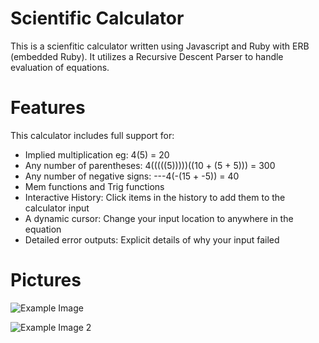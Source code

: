 # Scientific Calculator

This is a scienfitic calculator written using Javascript and Ruby with ERB (embedded Ruby).
It utilizes a Recursive Descent Parser to handle evaluation of equations.

# Features

This calculator includes full support for:
- Implied multiplication eg: 4(5) = 20
- Any number of parentheses: 4(((((5)))))((10 + (5 + 5))) = 300
- Any number of negative signs: ---4(-(15 + -5)) = 40
- Mem functions and Trig functions
- Interactive History: Click items in the history to add them to the calculator input
- A dynamic cursor: Change your input location to anywhere in the equation
- Detailed error outputs: Explicit details of why your input failed

# Pictures
![Example Image](https://i.imgur.com/Mh1OYOc.png)

![Example Image 2](https://i.imgur.com/YdxRVjZ.png)
